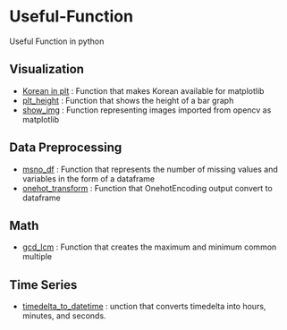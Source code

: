 # Useful-Function
Useful Function in python

## Visualization

- <a href='https://github.com/winston1214/Useful-Function/blob/master/Korean_in_plt.py'>Korean in plt</a> : Function that makes Korean available for matplotlib
- <a href='https://github.com/winston1214/Useful-Function/blob/master/plt_height.py'>plt_height</a> : Function that shows the height of a bar graph
- <a href='https://github.com/winston1214/Useful-Function/blob/master/show_img.py'>show_img</a> : Function representing images imported from opencv as matplotlib

## Data Preprocessing

- <a href='https://github.com/winston1214/Useful-Function/blob/master/msno_df.py'>msno_df</a> : Function that represents the number of missing values and variables in the form of a dataframe
- <a href='https://github.com/winston1214/Useful-Function/blob/master/onehot_transform.py'>onehot_transform</a> : Function that OnehotEncoding output convert to dataframe

## Math

- <a href='https://github.com/winston1214/Useful-Function/blob/master/gcd_lcm.py'>gcd_lcm</a> : Function that creates the maximum and minimum common multiple

## Time Series

- <a href='https://github.com/winston1214/Useful-Function/blob/master/timedelta_to_datetime.py'>timedelta_to_datetime</a> : unction that converts timedelta into hours, minutes, and seconds.
